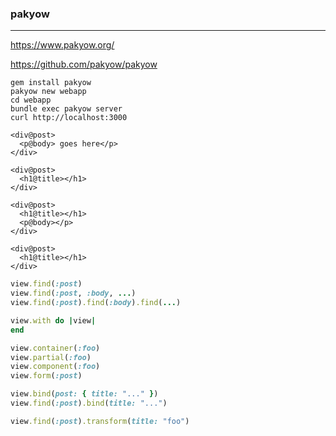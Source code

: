 ### pakyow
---
https://www.pakyow.org/

https://github.com/pakyow/pakyow


```
gem install pakyow
pakyow new webapp
cd webapp
bundle exec pakyow server
curl http://localhost:3000
```

```
<div@post>
  <p@body> goes here</p>
</div>

<div@post>
  <h1@title></h1>
</div>

<div@post>
  <h1@title></h1>
  <p@body></p>
</div>

<div@post>
  <h1@title></h1>
</div>
```

```ruby
view.find(:post)
view.find(:post, :body, ...)
view.find(:post).find(:body).find(...)

view.with do |view|
end

view.container(:foo)
view.partial(:foo)
view.component(:foo)
view.form(:post)

view.bind(post: { title: "..." })
view.find(:post).bind(title: "...")

view.find(:post).transform(title: "foo")
```


